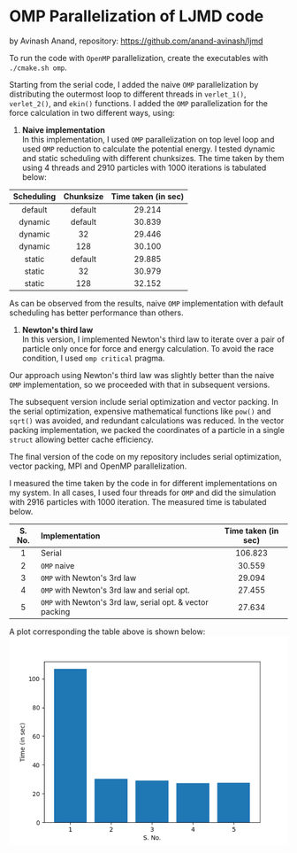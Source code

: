 # OMP Parallelization of LJMD code

by Avinash Anand, repository: <https://github.com/anand-avinash/ljmd>

To run the code with `OpenMP` parallelization, create the executables with `./cmake.sh omp`.

Starting from the serial code, I added the naive `OMP` parallelization by distributing the outermost loop to different threads in `verlet_1()`, `verlet_2()`, and `ekin()` functions. I added the `OMP` parallelization for the force calculation in two different ways, using:

1. **Naive implementation**  
In this implementation, I used `OMP` parallelization on top level loop and used `OMP` reduction to calculate the potential energy. I tested dynamic and static scheduling with different chunksizes. The time taken by them using 4 threads and 2910 particles with 1000 iterations is tabulated below:

| Scheduling | Chunksize | Time taken (in sec) |
| :---: | :---: | :---: |
| default | default | 29.214 |
| dynamic | default | 30.839 |
| dynamic | 32 | 29.446 |
| dynamic | 128 | 30.100 |
| static | default | 29.885 |
| static | 32 | 30.979 |
| static | 128 | 32.152 |

As can be observed from the results, naive `OMP` implementation with default scheduling has better performance than others.

1. **Newton's third law**  
In this version, I implemented Newton's third law to iterate over a pair of particle only once for force and energy calculation. To avoid the race condition, I used `omp critical` pragma.

Our approach using Newton's third law was slightly better than the naive `OMP` implementation, so we proceeded with that in subsequent versions.

The subsequent version include serial optimization and vector packing. In the serial optimization, expensive mathematical functions like `pow()` and `sqrt()` was avoided, and redundant calculations was reduced. In the vector packing implementation, we packed the coordinates of a particle in a single `struct` allowing better cache efficiency.

The final version of the code on my repository includes serial optimization, vector packing, MPI and OpenMP parallelization.

I measured the time taken by the code in for different implementations on my system. In all cases, I used four threads for `OMP` and did the simulation with 2916 particles with 1000 iteration. The measured time is tabulated below.

| S. No. | Implementation | Time taken (in sec) |
| :---: | :--- | :---: |
| 1 | Serial | 106.823 |
| 2 | `OMP` naive | 30.559 |
| 3 | `OMP` with Newton's 3rd law | 29.094 |
| 4 | `OMP` with Newton's 3rd law and serial opt. | 27.455 |
| 5 | `OMP` with Newton's 3rd law, serial opt. & vector packing | 27.634 |

A plot corresponding the table above is shown below:  
![dfd](./plots/omp_implementations.png)